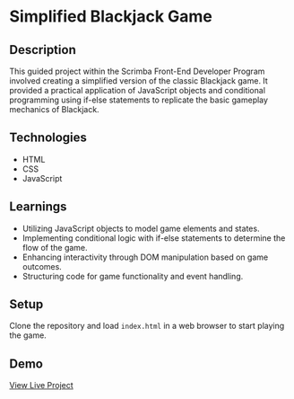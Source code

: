 # Simplified Blackjack Game

## Description
This guided project within the Scrimba Front-End Developer Program involved creating a simplified version of the classic Blackjack game. It provided a practical application of JavaScript objects and conditional programming using if-else statements to replicate the basic gameplay mechanics of Blackjack.

## Technologies
- HTML
- CSS
- JavaScript

## Learnings
- Utilizing JavaScript objects to model game elements and states.
- Implementing conditional logic with if-else statements to determine the flow of the game.
- Enhancing interactivity through DOM manipulation based on game outcomes.
- Structuring code for game functionality and event handling.

## Setup
Clone the repository and load `index.html` in a web browser to start playing the game.

## Demo
[View Live Project](#)

